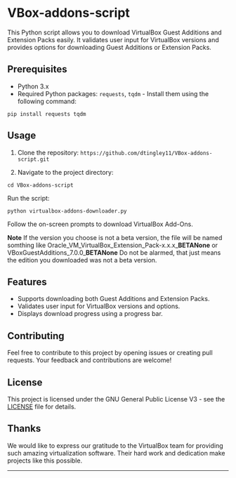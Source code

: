 # VBox-addons-script

This Python script allows you to download VirtualBox Guest Additions and Extension Packs easily. It validates user input for VirtualBox versions and provides options for downloading Guest Additions or Extension Packs.

## Prerequisites

- Python 3.x
- Required Python packages: `requests`, `tqdm` - Install them using the following command:

`pip install requests tqdm`

## Usage

1. Clone the repository:
`https://github.com/dtingley11/VBox-addons-script.git`


2. Navigate to the project directory:

`cd VBox-addons-script`

Run the script:

`python virtualbox-addons-downloader.py`


Follow the on-screen prompts to download VirtualBox Add-Ons.

**Note** If the version you choose is not a beta version, the file will be named somthing like Oracle_VM_VirtualBox_Extension_Pack-x.x.x_**BETANone** or VBoxGuestAdditions_7.0.0_**BETANone** Do not be alarmed, that just means the edition you downloaded was not a beta version.

## Features

- Supports downloading both Guest Additions and Extension Packs.
- Validates user input for VirtualBox versions and options.
- Displays download progress using a progress bar.

## Contributing

Feel free to contribute to this project by opening issues or creating pull requests. Your feedback and contributions are welcome!

## License

This project is licensed under the GNU General Public License V3  - see the [LICENSE](LICENSE) file for details.

## Thanks

We would like to express our gratitude to the VirtualBox team for providing such amazing virtualization software. Their hard work and dedication make projects like this possible.

---




